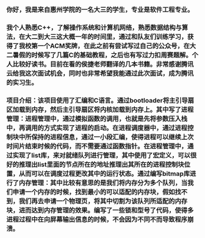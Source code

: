 ### 你好，我是来自惠州学院的一名大三的学生，专业是软件工程专业。

### 我个人熟悉C++，了解操作系统和计算机网络，熟悉数据结构与算法，在大二到大三这大概一年的时间里，通过和队友们训练学习，获得了我校第一个ACM奖牌，在此之前有尝试写过自己的公众号，在大二暑假的时候写了几篇C的基础教程，之后也有写过力扣周赛题解。个人比较好读书。目前在看的侯捷老师翻译的几本书籍。非常感谢腾讯云给我这次面试机会，同时也非常希望我能通过此次面试，成为腾讯的实习生。



### 项目介绍：该项目使用了汇编和C语言。通过bootloader将主引导扇区加载到内存，然后主引导扇区将内核加载到内存上。其中写了进程管理：进程管理中，通过模拟函数的调用，也就是先将参数压入栈中，再调用的方式实现了进程的启动。在进程调度器中，通过进程控制块中所保持的进程信息，通过一小段汇编，使得进程可以继续上次时间片结束时候的代码，而不需要通过函数指针。在进程管理中，通过实现了list库，来对就绪队列进行管理，其中使用了宏定义，可以很好的推理出list里面的节点所在的地址推理出其所在的进程控制块位置，从而可以在调度过程更改其中的运行状态。通过编写bitmap库进行了内存管理：其中比较有意思的是我们将内存分为多个队列，当我们申请一个内存的时候，找到最小的可以适配的内存块，假如找不到，我们再去申请一个物理页，将其中切割为该队列所适配的内存块，进而达到内存管理的效果。编写了一些锁和型号了代码，使得多进程过程中在向屏幕输出信息的时候，不会因为不同不而导致程序崩溃。

